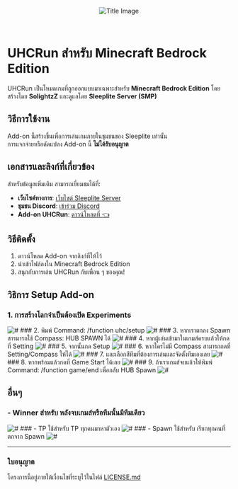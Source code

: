 <p align="center">
  <img src="https://github.com/SolightzZ/Project_UHC_RUN/blob/main/Original%20Packs/title.png" alt="Title Image">
</p>

<br>

# UHCRun สำหรับ Minecraft Bedrock Edition

UHCRun เป็นโหมดเกมที่ถูกออกแบบมาเฉพาะสำหรับ **Minecraft Bedrock Edition** โดยสร้างโดย **SolightzZ** และดูแลโดย **Sleeplite Server (SMP)**

## วิธีการใช้งาน

Add-on นี้สร้างขึ้นเพื่อการเล่นเกมภายในชุมชนของ Sleeplite เท่านั้น  
การแจกจ่ายหรือดัดแปลง Add-on นี้ **ไม่ได้รับอนุญาต**

## เอกสารและลิงก์ที่เกี่ยวข้อง

สำหรับข้อมูลเพิ่มเติม สามารถเยี่ยมชมได้ที่:

- **เว็บไซต์ทางการ**: [เว็บไซต์ Sleeplite Server](https://solightzz.gitbook.io/sleeplite)
- **ชุมชน Discord**: [เข้าร่วม Discord](https://discord.com/invite/gtqfbmvTJK)
- **Add-on UHCRun**: [ดาวน์โหลดที่ 👈](https://github.com/SolightzZ/Project_UHC_RUN/releases)

## วิธีติดตั้ง

1. ดาวน์โหลด Add-on จากลิงก์ที่ให้ไว้
2. นำเข้าไฟล์ลงใน Minecraft Bedrock Edition
3. สนุกกับการเล่น UHCRun กับเพื่อน ๆ ของคุณ!

## วิธิการ Setup Add-on

### 1. การสร้างโลกจำเป็นต้องเปิด Experiments

   <img src="https://github.com/SolightzZ/Project_UHC_RUN/blob/main/img/Screenshot%20(2138).png" alt="#">
### 2. พิมพ์ Command: /function uhc/setup
   <img src="https://github.com/SolightzZ/Project_UHC_RUN/blob/main/img/Screenshot%20(2120).png" alt="#">
### 3. หากเราตกลง Spawn สารมารถใช้ Compass: HUB SPAWN ได้
   <img src="https://github.com/SolightzZ/Project_UHC_RUN/blob/main/img/Screenshot%20(2132).png" alt="#">
### 4. หากผู้เล่นเข้ามาในเกมส์ครบแล้วให้กดที่ Setting
   <img src="https://github.com/SolightzZ/Project_UHC_RUN/blob/main/img/Screenshot%20(2123).png" alt="#">
### 5. จากนั้นกด Setup
   <img src="https://github.com/SolightzZ/Project_UHC_RUN/blob/main/img/Screenshot%20(2124).png" alt="#">
### 6. หากใครไม่มี Compass สามารถกดที่ Setting/Compass ให้ได้
   <img src="https://github.com/SolightzZ/Project_UHC_RUN/blob/main/img/Screenshot%20(2131).png" alt="#">
### 7. และเลือกสีทีมที่ต้องการเล่นและจัดตั้งทีมเองเลย
   <img src="https://github.com/SolightzZ/Project_UHC_RUN/blob/main/img/Screenshot%20(2125).png" alt="#">
### 8. หากพร้อมแล้วกดที่ Game Start ได้เลย
   <img src="https://github.com/SolightzZ/Project_UHC_RUN/blob/main/img/Screenshot%20(2133).png" alt="#">
### 9. ถ้าเราเกมส์จบแล้วให้พิมพ์ Command: /function game/end เพื่อกลับ HUB Spawn
   <img src="https://github.com/SolightzZ/Project_UHC_RUN/blob/main/img/Screenshot%20(2134).png" alt="#">

## อื่นๆ

### - Winner สำหรับ หลังจบเกมส์หรือทีมนั้นมีทีมเดียว

   <img src="https://github.com/SolightzZ/Project_UHC_RUN/blob/main/img/Screenshot%20(2127).png" alt="#">
### - TP ใช้สำหรับ TP ทุกคนมาหาตัวเอง
   <img src="https://github.com/SolightzZ/Project_UHC_RUN/blob/main/img/Screenshot%20(2129).png" alt="#">
### - Spawn ใช้สำหรับ เรียกทุกคนที่ตกจาก Spawn
   <img src="https://github.com/SolightzZ/Project_UHC_RUN/blob/main/img/Screenshot%20(2128).png" alt="#">

---

### ใบอนุญาต

โครงการนี้อยู่ภายใต้เงื่อนไขที่ระบุไว้ในไฟล์ [LICENSE.md](./LICENSE.md)
